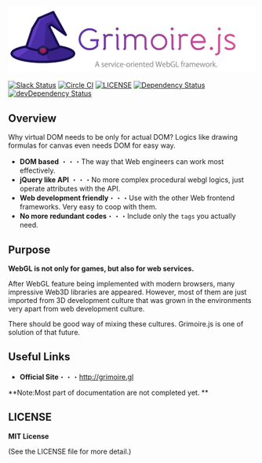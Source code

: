 ![Grimoire.js](./.github/logo.png)

[![Slack Status](https://jthree-slackin.herokuapp.com/badge.svg)](https://jthree-slackin.herokuapp.com/)
[![Circle CI](https://circleci.com/gh/GrimoireGL/GrimoireJS.svg?style=svg)](https://circleci.com/gh/GrimoireGL/GrimoireJS)
[![LICENSE](https://img.shields.io/badge/license-MIT-blue.svg)](https://github.com/jThreeJS/jThree/blob/develop/LICENSE)
[![Dependency Status](https://david-dm.org/GrimoireGL/GrimoireJS.svg)](https://david-dm.org/GrimoireGL/GrimoireJS)
[![devDependency Status](https://david-dm.org/GrimoireGL/GrimoireJS/dev-status.svg)](https://david-dm.org/GrimoireGL/GrimoireJS#info=devDependencies)

## Overview

Why virtual DOM needs to be only for actual DOM?
Logics like drawing formulas for canvas even needs DOM for easy way.

* **DOM based** ・・・The way that Web engineers can work most effectively.
* **jQuery like API** ・・・No more complex procedural webgl logics, just operate attributes with the API.
* **Web development friendly**・・・Use with the other Web frontend frameworks. Very easy to coop with them.
* **No more redundant codes**・・・Include  only the `tags` you actually need.

## Purpose

**WebGL is not only for games, but also for web services.**

After WebGL feature being implemented with modern browsers, many impressive Web3D libraries are appeared. However, most of them are just imported from 3D development culture that was grown in the environments very apart from web development culture.

There should be good way of mixing these cultures. Grimoire.js is one of solution of that future.

## Useful Links

* **Official Site**・・・http://grimoire.gl

**Note:Most part of documentation are not completed yet. **

## LICENSE

**MIT License**

(See the LICENSE file for more detail.)
